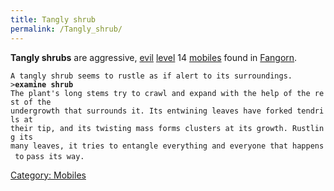 ```yaml
---
title: Tangly shrub
permalink: /Tangly_shrub/
---
```


**Tangly shrubs** are aggressive, [evil](alignment "wikilink")
[level](level "wikilink") 14 [mobiles](mobile "wikilink") found in
[Fangorn](Fangorn "wikilink").

`A tangly shrub seems to rustle as if alert to its surroundings.`
`>`**`examine shrub`**
`The plant's long stems try to crawl and expand with the help of the rest of the`
`undergrowth that surrounds it. Its entwining leaves have forked tendrils at`
`their tip, and its twisting mass forms clusters at its growth. Rustling its`
`many leaves, it tries to entangle everything and everyone that happens to`
`pass its way.`

[Category: Mobiles](Category:_Mobiles "wikilink")